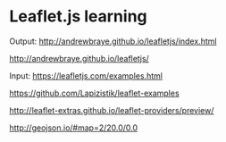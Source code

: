 Leaflet.js learning
=====
Output: http://andrewbraye.github.io/leafletjs/index.html

http://andrewbraye.github.io/leafletjs/

Input: https://leafletjs.com/examples.html

https://github.com/Lapizistik/leaflet-examples

http://leaflet-extras.github.io/leaflet-providers/preview/

http://geojson.io/#map=2/20.0/0.0
